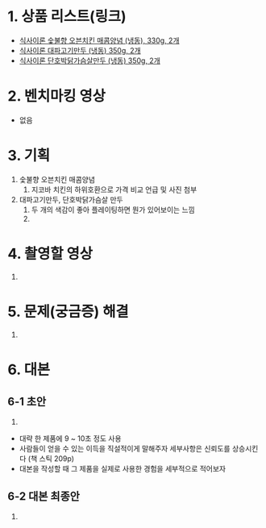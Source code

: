 # 1. 상품 리스트(링크)
- [식사이론 숯불향 오븐치킨 매콤양념 (냉동), 330g, 2개](https://www.coupang.com/vp/products/8700550481?itemId=25273912104&vendorItemId=92269575740&pickType=COU_PICK&q=%EC%8B%9D%EC%82%AC%EC%9D%B4%EB%A1%A0&searchId=26ad30831574366&sourceType=search&itemsCount=36&searchRank=2&rank=2)
- [식사이론 대파고기만두 (냉동) 350g, 2개](https://www.coupang.com/vp/products/8338337270?itemId=24078533447&vendorItemId=91098160113&pickType=COU_PICK&q=%EC%8B%9D%EC%82%AC%EC%9D%B4%EB%A1%A0+%EB%A7%8C%EB%91%90&searchId=a217f5122152323&sourceType=search&itemsCount=36&searchRank=0&rank=0)
- [식사이론 단호박닭가슴살만두 (냉동) 350g, 2개](https://www.coupang.com/vp/products/8338337282?itemId=24078533472&vendorItemId=91098160136&q=%EC%8B%9D%EC%82%AC%EC%9D%B4%EB%A1%A0+%EB%A7%8C%EB%91%90&searchId=a217f5122152323&sourceType=search&itemsCount=36&searchRank=14&rank=14)

# 2. 벤치마킹 영상
- 없음

# 3. 기획
1. 숯불향 오븐치킨 매콤양념
	1. 지코바 치킨의 하위호환으로 가격 비교 언급 및 사진 첨부
2. 대파고기만두, 단호박닭가슴살 만두
	1. 두 개의 색감이 좋아 플레이팅하면 뭔가 있어보이는 느낌
	2. 


# 4. 촬영할 영상
1. 

# 5. 문제(궁금증) 해결
1. 

# 6. 대본

## 6-1 초안
1. 

- 대략 한 제품에 9 ~ 10초 정도 사용
- 사람들이 얻을 수 있는 이득을 직설적이게 말해주자
세부사항은 신뢰도를 상승시킨다 (책 스틱 209p)
- 대본을 작성할 때 그 제품을 실제로 사용한 경험을 세부적으로 적어보자

## 6-2 대본 최종안
1. 